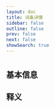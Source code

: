 ```yaml
---
layout: doc
title: 词条详情
sidebar: false
outline: false
prev: false
next: false
showSearch: true
---
```


<!-- markdownlint-disable -->

<script setup>
import Info from '../components/detail/Info.vue'
import Heading from '../components/detail/Heading.vue'
import Meanings from '../components/detail/Meanings.vue'
</script>

# <Heading />

## 基本信息
<Info />

## 释义

<Meanings />
